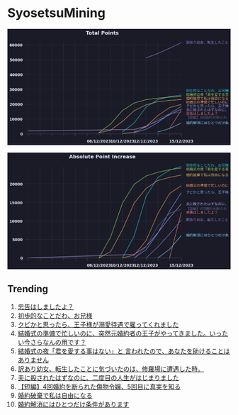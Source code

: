 # SyosetsuMining


![](https://raw.githubusercontent.com/exc4l/SyosetsuMining/main/plots/point_trend.png)

![](https://raw.githubusercontent.com/exc4l/SyosetsuMining/main/plots/point_increase.png)


## Trending

1. [忠告はしましたよ？](https://ncode.syosetu.com/n9151in/)
2. [初歩的なことだわ、お兄様](https://ncode.syosetu.com/n7355in/)
3. [クビかと思ったら、王子様が溺愛待遇で雇ってくれました](https://ncode.syosetu.com/n8133in/)
4. [結婚式の準備で忙しいのに、突然元婚約者の王子がやってきました。いったい今さらなんの用です？](https://ncode.syosetu.com/n7472in/)
5. [結婚式の夜「君を愛する事はない」と 言われたので、あなたを助けることはありません](https://ncode.syosetu.com/n6984in/)
6. [訳あり幼女、転生したことに気づいたのは、修羅場に遭遇した時。](https://ncode.syosetu.com/n1287hh/)
7. [夫に殺されたはずなのに、二度目の人生がはじまりました](https://ncode.syosetu.com/n8486im/)
8. [【短編】4回婚約を断られた傷物令嬢、5回目に真実を知る](https://ncode.syosetu.com/n8043in/)
9. [婚約破棄で私は自由になる](https://ncode.syosetu.com/n6247in/)
10. [婚約解消にはひとつだけ条件があります](https://ncode.syosetu.com/n0958in/)

